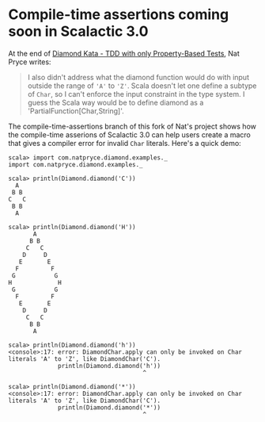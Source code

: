 Compile-time assertions coming soon in Scalactic 3.0
====================================================

At the end of [Diamond Kata - TDD with only Property-Based Tests](http://natpryce.com/articles/000807.html), Nat Pryce writes:

> I also didn't address what the diamond function would do with
> input outside the range of `'A'` to `'Z'`. Scala doesn't let one
> define a subtype of `Char`, so I can't enforce the input constraint
> in the type system. I guess the Scala way would be to define
> diamond as a 'PartialFunction[Char,String]'.

The compile-time-assertions branch of this fork of Nat's project shows how the compile-time asserions of Scalactic 3.0 can help users create a macro that gives a compiler error for invalid `Char` literals. Here's a quick demo:

    scala> import com.natpryce.diamond.examples._
    import com.natpryce.diamond.examples._
    
    scala> println(Diamond.diamond('C'))
      A  
     B B 
    C   C
     B B 
      A  
    
    scala> println(Diamond.diamond('H'))
           A       
          B B      
         C   C     
        D     D    
       E       E   
      F         F  
     G           G 
    H             H
     G           G 
      F         F  
       E       E   
        D     D    
         C   C     
          B B      
           A       
    
    scala> println(Diamond.diamond('h'))
    <console>:17: error: DiamondChar.apply can only be invoked on Char literals 'A' to 'Z', like DiamondChar('C').
                  println(Diamond.diamond('h'))
                                          ^
    
    scala> println(Diamond.diamond('*'))
    <console>:17: error: DiamondChar.apply can only be invoked on Char literals 'A' to 'Z', like DiamondChar('C').
                  println(Diamond.diamond('*'))
                                          ^
    
